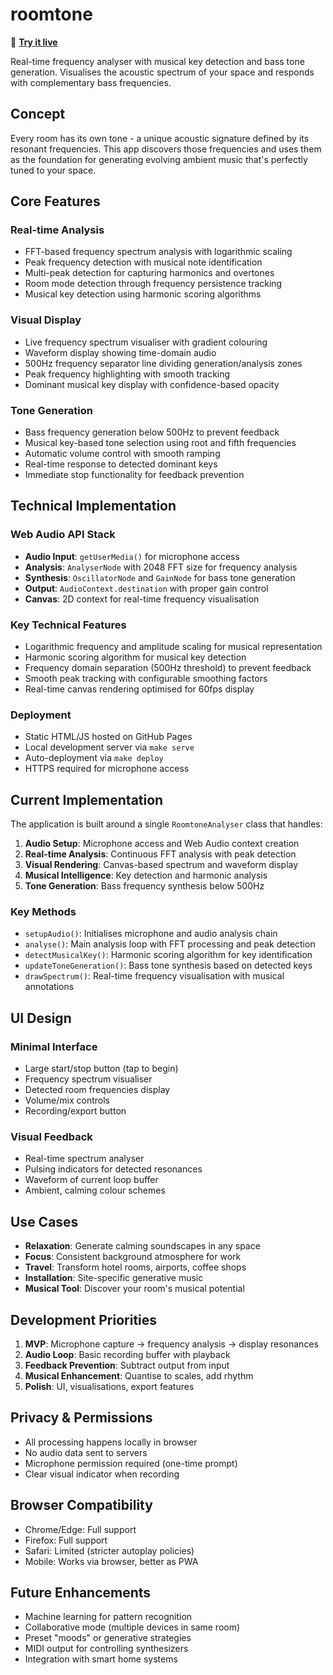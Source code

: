 # roomtone

🎵 **[Try it live](http://turpin.dev/roomtone/)**

Real-time frequency analyser with musical key detection and bass tone generation. Visualises the acoustic spectrum of your space and responds with complementary bass frequencies.

## Concept

Every room has its own tone - a unique acoustic signature defined by its resonant frequencies. This app discovers those frequencies and uses them as the foundation for generating evolving ambient music that's perfectly tuned to your space.

## Core Features

### Real-time Analysis
- FFT-based frequency spectrum analysis with logarithmic scaling
- Peak frequency detection with musical note identification
- Multi-peak detection for capturing harmonics and overtones
- Room mode detection through frequency persistence tracking
- Musical key detection using harmonic scoring algorithms

### Visual Display
- Live frequency spectrum visualiser with gradient colouring
- Waveform display showing time-domain audio
- 500Hz frequency separator line dividing generation/analysis zones
- Peak frequency highlighting with smooth tracking
- Dominant musical key display with confidence-based opacity

### Tone Generation
- Bass frequency generation below 500Hz to prevent feedback
- Musical key-based tone selection using root and fifth frequencies
- Automatic volume control with smooth ramping
- Real-time response to detected dominant keys
- Immediate stop functionality for feedback prevention

## Technical Implementation

### Web Audio API Stack

- **Audio Input**: `getUserMedia()` for microphone access
- **Analysis**: `AnalyserNode` with 2048 FFT size for frequency analysis
- **Synthesis**: `OscillatorNode` and `GainNode` for bass tone generation
- **Output**: `AudioContext.destination` with proper gain control
- **Canvas**: 2D context for real-time frequency visualisation

### Key Technical Features

- Logarithmic frequency and amplitude scaling for musical representation
- Harmonic scoring algorithm for musical key detection
- Frequency domain separation (500Hz threshold) to prevent feedback
- Smooth peak tracking with configurable smoothing factors
- Real-time canvas rendering optimised for 60fps display

### Deployment

- Static HTML/JS hosted on GitHub Pages
- Local development server via `make serve`
- Auto-deployment via `make deploy`
- HTTPS required for microphone access

## Current Implementation

The application is built around a single `RoomtoneAnalyser` class that handles:

1. **Audio Setup**: Microphone access and Web Audio context creation
2. **Real-time Analysis**: Continuous FFT analysis with peak detection
3. **Visual Rendering**: Canvas-based spectrum and waveform display
4. **Musical Intelligence**: Key detection and harmonic analysis
5. **Tone Generation**: Bass frequency synthesis below 500Hz

### Key Methods

- `setupAudio()`: Initialises microphone and audio analysis chain
- `analyse()`: Main analysis loop with FFT processing and peak detection
- `detectMusicalKey()`: Harmonic scoring algorithm for key identification
- `updateToneGeneration()`: Bass tone synthesis based on detected keys
- `drawSpectrum()`: Real-time frequency visualisation with musical annotations

## UI Design

### Minimal Interface

- Large start/stop button (tap to begin)
- Frequency spectrum visualiser
- Detected room frequencies display
- Volume/mix controls
- Recording/export button

### Visual Feedback

- Real-time spectrum analyser
- Pulsing indicators for detected resonances
- Waveform of current loop buffer
- Ambient, calming colour schemes

## Use Cases

- **Relaxation**: Generate calming soundscapes in any space
- **Focus**: Consistent background atmosphere for work
- **Travel**: Transform hotel rooms, airports, coffee shops
- **Installation**: Site-specific generative music
- **Musical Tool**: Discover your room's musical potential

## Development Priorities

1. **MVP**: Microphone capture → frequency analysis → display resonances
2. **Audio Loop**: Basic recording buffer with playback
3. **Feedback Prevention**: Subtract output from input
4. **Musical Enhancement**: Quantise to scales, add rhythm
5. **Polish**: UI, visualisations, export features

## Privacy & Permissions

- All processing happens locally in browser
- No audio data sent to servers
- Microphone permission required (one-time prompt)
- Clear visual indicator when recording

## Browser Compatibility

- Chrome/Edge: Full support
- Firefox: Full support
- Safari: Limited (stricter autoplay policies)
- Mobile: Works via browser, better as PWA

## Future Enhancements

- Machine learning for pattern recognition
- Collaborative mode (multiple devices in same room)
- Preset "moods" or generative strategies
- MIDI output for controlling synthesizers
- Integration with smart home systems
